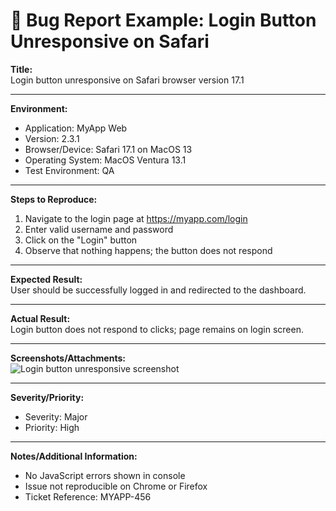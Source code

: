 # 🐞 Bug Report Example: Login Button Unresponsive on Safari

**Title:**  
Login button unresponsive on Safari browser version 17.1

---

**Environment:**  
- Application: MyApp Web  
- Version: 2.3.1  
- Browser/Device: Safari 17.1 on MacOS 13  
- Operating System: MacOS Ventura 13.1  
- Test Environment: QA

---

**Steps to Reproduce:**  
1. Navigate to the login page at https://myapp.com/login  
2. Enter valid username and password  
3. Click on the "Login" button  
4. Observe that nothing happens; the button does not respond

---

**Expected Result:**  
User should be successfully logged in and redirected to the dashboard.

---

**Actual Result:**  
Login button does not respond to clicks; page remains on login screen.

---

**Screenshots/Attachments:**  
![Login button unresponsive screenshot](./images/login-bug-safari.png)

---

**Severity/Priority:**  
- Severity: Major  
- Priority: High

---

**Notes/Additional Information:**  
- No JavaScript errors shown in console  
- Issue not reproducible on Chrome or Firefox  
- Ticket Reference: MYAPP-456
